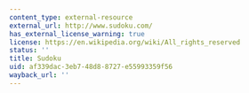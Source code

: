 ```yaml
---
content_type: external-resource
external_url: http://www.sudoku.com/
has_external_license_warning: true
license: https://en.wikipedia.org/wiki/All_rights_reserved
status: ''
title: Sudoku
uid: af339dac-3eb7-48d8-8727-e55993359f56
wayback_url: ''
---
```

